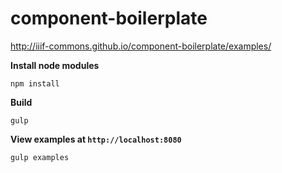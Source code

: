 # component-boilerplate

http://iiif-commons.github.io/component-boilerplate/examples/

**Install node modules**

    npm install

**Build**
    
    gulp
    
**View examples at `http://localhost:8080`**

    gulp examples
    